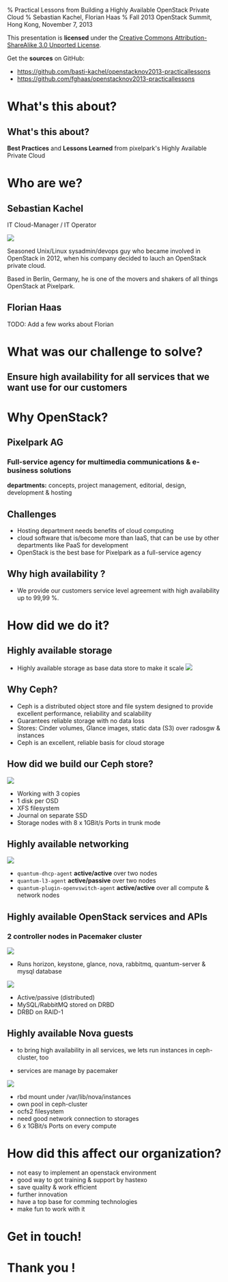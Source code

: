 % Practical Lessons from Building a Highly Available OpenStack Private Cloud
% Sebastian Kachel, Florian Haas
% Fall 2013 OpenStack Summit, Hong Kong, November 7, 2013

This presentation is **licensed** under the
[Creative Commons Attribution-ShareAlike 3.0 Unported License](http://creativecommons.org/licenses/by-sa/3.0/).

Get the **sources** on GitHub:

* <https://github.com/basti-kachel/openstacknov2013-practicallessons>
* <https://github.com/fghaas/openstacknov2013-practicallessons>

# What's this about?

## What's this about?

**Best Practices** and **Lessons Learned** from pixelpark's Highly
  Available Private Cloud

# Who are we?

## Sebastian Kachel 
	
IT Cloud-Manager / IT Operator

![](img/logo-pixelpark.png)

Seasoned Unix/Linux sysadmin/devops guy who became involved in
OpenStack in 2012, when his company decided to lauch an OpenStack
private cloud. 

Based in Berlin, Germany, he is one of the movers and shakers of all
things OpenStack at Pixelpark.

	
## Florian Haas

TODO: Add a few works about Florian

# What was our challenge to solve?

## Ensure high availability for all services that we want use for our customers

# Why OpenStack?

## Pixelpark AG 
	
### Full-service agency for multimedia communications & e-business solutions
	
**departments:** concepts, project management, editorial, design,
  development & hosting

## Challenges

* Hosting department needs benefits of cloud computing
* cloud software that is/become more than IaaS, that can be use by
  other departments like PaaS for development
* OpenStack is the best base for Pixelpark as a full-service agency

## Why high availability ?

* We provide our customers service level agreement with high
  availability up to 99,99 %.

# How did we do it?

## Highly available storage

* Highly available storage as base data store to make it scale
![](img/logo-ceph.png)

## Why Ceph?

* Ceph is a distributed object store and file system designed to
  provide excellent performance, reliability and scalability
* Guarantees reliable storage with no data loss
* Stores: Cinder volumes, Glance images, static data (S3) over radosgw
  & instances
* Ceph is an excellent, reliable basis for cloud storage

## How did we build our Ceph store?

![](img/ha-storage.png)

* Working with 3 copies
* 1 disk per OSD
* XFS filesystem
* Journal on separate SSD
* Storage nodes with 8 x 1GBit/s Ports in trunk mode

## Highly available networking

![](img/ha-network.png)
  
* `quantum-dhcp-agent` **active/active** over two nodes
* `quantum-l3-agent` **active/passive** over two nodes
* `quantum-plugin-openvswitch-agent` **active/active** over all compute &
  network nodes


## Highly available OpenStack services and APIs

### 2 controller nodes in Pacemaker cluster

![](img/logo-pacemaker.svg)

* Runs horizon, keystone, glance, nova, rabbitmq, quantum-server & mysql database
  
![](img/ha-controller.png)

* Active/passive (distributed)
* MySQL/RabbitMQ stored on DRBD
* DRBD on RAID-1


## Highly available Nova guests

* to bring high availability in all services, we lets run instances in
  ceph-cluster, too
  
* services are manage by pacemaker  

![](img/ha-compute.png)

* rbd mount under /var/lib/nova/instances
* own pool in ceph-cluster 
* ocfs2 filesystem 
* need good network connection to storages
* 6 x 1GBit/s Ports on every compute

# How did this affect our organization?

* not easy to implement an openstack environment 
* good way to got training & support by hastexo 
* save quality & work efficient
* further innovation
* have a top base for comming technologies
* make fun to work with it


# Get in touch!


# Thank you !
